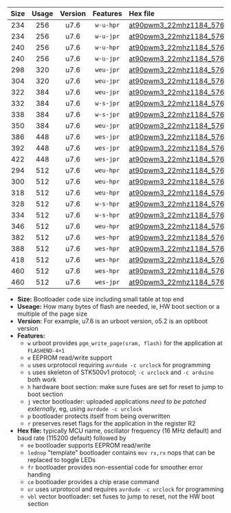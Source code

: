 |Size|Usage|Version|Features|Hex file|
|:-:|:-:|:-:|:-:|:--|
|234|256|u7.6|`w-u-hpr`|[at90pwm3_22mhz1184_57600bps_ur.hex](https://raw.githubusercontent.com/stefanrueger/urboot/main//at90pwm3_22mhz1184_57600bps_ur.hex)|
|234|256|u7.6|`w-u-jpr`|[at90pwm3_22mhz1184_57600bps_ur_vbl.hex](https://raw.githubusercontent.com/stefanrueger/urboot/main//at90pwm3_22mhz1184_57600bps_ur_vbl.hex)|
|240|256|u7.6|`w-u-hpr`|[at90pwm3_22mhz1184_57600bps_lednop_ur.hex](https://raw.githubusercontent.com/stefanrueger/urboot/main//at90pwm3_22mhz1184_57600bps_lednop_ur.hex)|
|240|256|u7.6|`w-u-jpr`|[at90pwm3_22mhz1184_57600bps_lednop_ur_vbl.hex](https://raw.githubusercontent.com/stefanrueger/urboot/main//at90pwm3_22mhz1184_57600bps_lednop_ur_vbl.hex)|
|298|320|u7.6|`weu-jpr`|[at90pwm3_22mhz1184_57600bps_ee_ur_vbl.hex](https://raw.githubusercontent.com/stefanrueger/urboot/main//at90pwm3_22mhz1184_57600bps_ee_ur_vbl.hex)|
|304|320|u7.6|`weu-jpr`|[at90pwm3_22mhz1184_57600bps_ee_lednop_ur_vbl.hex](https://raw.githubusercontent.com/stefanrueger/urboot/main//at90pwm3_22mhz1184_57600bps_ee_lednop_ur_vbl.hex)|
|322|384|u7.6|`weu-jpr`|[at90pwm3_22mhz1184_57600bps_ee_lednop_fr_ur_vbl.hex](https://raw.githubusercontent.com/stefanrueger/urboot/main//at90pwm3_22mhz1184_57600bps_ee_lednop_fr_ur_vbl.hex)|
|332|384|u7.6|`w-s-jpr`|[at90pwm3_22mhz1184_57600bps_vbl.hex](https://raw.githubusercontent.com/stefanrueger/urboot/main//at90pwm3_22mhz1184_57600bps_vbl.hex)|
|338|384|u7.6|`w-s-jpr`|[at90pwm3_22mhz1184_57600bps_lednop_vbl.hex](https://raw.githubusercontent.com/stefanrueger/urboot/main//at90pwm3_22mhz1184_57600bps_lednop_vbl.hex)|
|350|384|u7.6|`weu-jpr`|[at90pwm3_22mhz1184_57600bps_ee_lednop_fr_ce_ur_vbl.hex](https://raw.githubusercontent.com/stefanrueger/urboot/main//at90pwm3_22mhz1184_57600bps_ee_lednop_fr_ce_ur_vbl.hex)|
|386|448|u7.6|`wes-jpr`|[at90pwm3_22mhz1184_57600bps_ee_vbl.hex](https://raw.githubusercontent.com/stefanrueger/urboot/main//at90pwm3_22mhz1184_57600bps_ee_vbl.hex)|
|392|448|u7.6|`wes-jpr`|[at90pwm3_22mhz1184_57600bps_ee_lednop_vbl.hex](https://raw.githubusercontent.com/stefanrueger/urboot/main//at90pwm3_22mhz1184_57600bps_ee_lednop_vbl.hex)|
|422|448|u7.6|`wes-jpr`|[at90pwm3_22mhz1184_57600bps_ee_lednop_fr_vbl.hex](https://raw.githubusercontent.com/stefanrueger/urboot/main//at90pwm3_22mhz1184_57600bps_ee_lednop_fr_vbl.hex)|
|294|512|u7.6|`weu-hpr`|[at90pwm3_22mhz1184_57600bps_ee_ur.hex](https://raw.githubusercontent.com/stefanrueger/urboot/main//at90pwm3_22mhz1184_57600bps_ee_ur.hex)|
|300|512|u7.6|`weu-hpr`|[at90pwm3_22mhz1184_57600bps_ee_lednop_ur.hex](https://raw.githubusercontent.com/stefanrueger/urboot/main//at90pwm3_22mhz1184_57600bps_ee_lednop_ur.hex)|
|318|512|u7.6|`weu-hpr`|[at90pwm3_22mhz1184_57600bps_ee_lednop_fr_ur.hex](https://raw.githubusercontent.com/stefanrueger/urboot/main//at90pwm3_22mhz1184_57600bps_ee_lednop_fr_ur.hex)|
|328|512|u7.6|`w-s-hpr`|[at90pwm3_22mhz1184_57600bps.hex](https://raw.githubusercontent.com/stefanrueger/urboot/main//at90pwm3_22mhz1184_57600bps.hex)|
|334|512|u7.6|`w-s-hpr`|[at90pwm3_22mhz1184_57600bps_lednop.hex](https://raw.githubusercontent.com/stefanrueger/urboot/main//at90pwm3_22mhz1184_57600bps_lednop.hex)|
|346|512|u7.6|`weu-hpr`|[at90pwm3_22mhz1184_57600bps_ee_lednop_fr_ce_ur.hex](https://raw.githubusercontent.com/stefanrueger/urboot/main//at90pwm3_22mhz1184_57600bps_ee_lednop_fr_ce_ur.hex)|
|382|512|u7.6|`wes-hpr`|[at90pwm3_22mhz1184_57600bps_ee.hex](https://raw.githubusercontent.com/stefanrueger/urboot/main//at90pwm3_22mhz1184_57600bps_ee.hex)|
|388|512|u7.6|`wes-hpr`|[at90pwm3_22mhz1184_57600bps_ee_lednop.hex](https://raw.githubusercontent.com/stefanrueger/urboot/main//at90pwm3_22mhz1184_57600bps_ee_lednop.hex)|
|418|512|u7.6|`wes-hpr`|[at90pwm3_22mhz1184_57600bps_ee_lednop_fr.hex](https://raw.githubusercontent.com/stefanrueger/urboot/main//at90pwm3_22mhz1184_57600bps_ee_lednop_fr.hex)|
|460|512|u7.6|`wes-hpr`|[at90pwm3_22mhz1184_57600bps_ee_lednop_fr_ce.hex](https://raw.githubusercontent.com/stefanrueger/urboot/main//at90pwm3_22mhz1184_57600bps_ee_lednop_fr_ce.hex)|
|460|512|u7.6|`wes-jpr`|[at90pwm3_22mhz1184_57600bps_ee_lednop_fr_ce_vbl.hex](https://raw.githubusercontent.com/stefanrueger/urboot/main//at90pwm3_22mhz1184_57600bps_ee_lednop_fr_ce_vbl.hex)|

- **Size:** Bootloader code size including small table at top end
- **Useage:** How many bytes of flash are needed, ie, HW boot section or a multiple of the page size
- **Version:** For example, u7.6 is an urboot version, o5.2 is an optiboot version
- **Features:**
  + `w` urboot provides `pgm_write_page(sram, flash)` for the application at `FLASHEND-4+1`
  + `e` EEPROM read/write support
  + `u` uses urprotocol requiring `avrdude -c urclock` for programming
  + `s` uses skeleton of STK500v1 protocol; `-c urclock` and `-c arduino` both work
  + `h` hardware boot section: make sure fuses are set for reset to jump to boot section
  + `j` vector bootloader: uploaded applications *need to be patched externally*, eg, using `avrdude -c urclock`
  + `p` bootloader protects itself from being overwritten
  + `r` preserves reset flags for the application in the register R2
- **Hex file:** typically MCU name, oscillator frequency (16 MHz default) and baud rate (115200 default) followed by
  + `ee` bootloader supports EEPROM read/write
  + `lednop` "template" bootloader contains `mov rx,rx` nops that can be replaced to toggle LEDs
  + `fr` bootloader provides non-essential code for smoother error handing
  + `ce` bootloader provides a chip erase command
  + `ur` uses urprotocol and requires `avrdude -c urclock` for programming
  + `vbl` vector bootloader: set fuses to jump to reset, not the HW boot section
